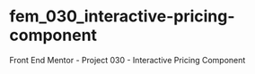 # fem_030_interactive-pricing-component
Front End Mentor - Project 030 - Interactive Pricing Component
